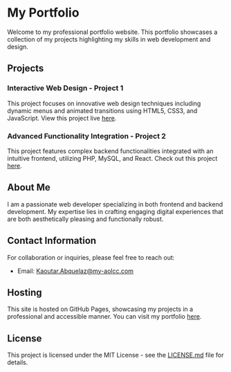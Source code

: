# My Portfolio

Welcome to my professional portfolio website. This portfolio showcases a collection of my projects highlighting my skills in web development and design.

## Projects

### Interactive Web Design - Project 1
This project focuses on innovative web design techniques including dynamic menus and animated transitions using HTML5, CSS3, and JavaScript. View this project live [here](https://github.com/kaoutarabquelaz).

### Advanced Functionality Integration - Project 2
This project features complex backend functionalities integrated with an intuitive frontend, utilizing PHP, MySQL, and React. Check out this project [here](https://github.com/kaoutarabquelaz).

## About Me

I am a passionate web developer specializing in both frontend and backend development. My expertise lies in crafting engaging digital experiences that are both aesthetically pleasing and functionally robust.

## Contact Information

For collaboration or inquiries, please feel free to reach out:
- Email: [Kaoutar.Abquelaz@my-aolcc.com](mailto:Kaoutar.Abquelaz@my-aolcc.com)

## Hosting

This site is hosted on GitHub Pages, showcasing my projects in a professional and accessible manner. You can visit my portfolio [here](https://github.com/kaoutarabquelaz).

## License

This project is licensed under the MIT License - see the [LICENSE.md](LICENSE.md) file for details.
